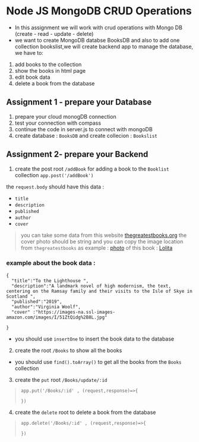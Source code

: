 # Node JS MongoDB CRUD Operations 
 

- In this assignment we will work with crud operations with Mongo DB (create - read - update - delete)
- we want to create MongoDB databse BooksDB  and also to add one collection bookslist,we  will create backend app to manage the database, we have to: 
1. add books to the collection
2. show the books in html page 
3. edit book data
4. delete a book from the database

## Assignment 1 - prepare your Database
1. prepare your cloud monogDB connection
2. test your connection with compass 
3. continue the code in server.js to connect with mongoDB
4. create database : `BooksDB` and create collecion : `Bookslist`

## Assignment 2- prepare your Backend 

1. create the post root `/addBook` for adding a book to the `Booklist` collection
`app.post('/addBook')`

 the `request.body` should have this data :
  - `title` 
  -  `description` 
  -  `published`
  -   `author` 
  -   `cover`
> you can take some data from this website [thegreatestbooks.org](https://thegreatestbooks.org/)
> the cover photo should be string and you can copy the image location from `thegreatestbooks` as example : 
[photo](https://images-na.ssl-images-amazon.com/images/I/41beWU7rn8L.jpg)
of this book :  [Lolita](https://thegreatestbooks.org/items/50/)


### example about the book data : 
```
{
  "title":"To the Lighthouse ",
  "description":"A landmark novel of high modernism, the text, centering on the Ramsay family and their visits to the Isle of Skye in Scotland ",
  "published":"2019",
  "author":"Virginia Woolf",
  "cover" :"https://images-na.ssl-images-amazon.com/images/I/51ZtQidg%2B8L.jpg"
  
}
```
- you should use `insertOne` to insert the book data to the database

2. create the root `/Books` to show all the books  
 - you should use `find().toArray()` to get all the books from the `Books` collection
 

3. create the `put` root  `/Books/update/:id`  
> ```
> app.put('/Books/:id' , (request,response)=>{
>
>})
> ```
4. create the `delete` root to delete a book from the database 
> ```
> app.delete('/Books/:id' , (request,response)=>{
>
>})
> ```
